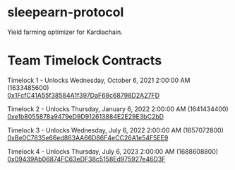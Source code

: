 # sleepearn-protocol
Yield farming optimizer for Kardiachain.

# Team Timelock Contracts

Timelock 1 - Unlocks Wednesday, October 6, 2021 2:00:00 AM (1633485600)  
[0x1FcfC41A55f38584A1f397DaF68c68798D2A27FD](https://explorer.kardiachain.io/address/0x1FcfC41A55f38584A1f397DaF68c68798D2A27FD)

Timelock 2 - Unlocks Thursday, January 6, 2022 2:00:00 AM (1641434400)  
[0xe1b8055878a9479eD9D912613884E2E29E3bC2bD](https://explorer.kardiachain.io/address/0xe1b8055878a9479eD9D912613884E2E29E3bC2bD)

Timelock 3 - Unlocks Wednesday, July 6, 2022 2:00:00 AM (1657072800)  
[0xBe0C7835e66ed863AA66D86F4eCC26A1e54F5EE9](https://explorer.kardiachain.io/address/0xBe0C7835e66ed863AA66D86F4eCC26A1e54F5EE9)

Timelock 4 - Unlocks Thursday, July 6, 2023 2:00:00 AM (1688608800)  
[0x09439Ab06874FC63eDF38c5158Ed975927e46D3F](https://explorer.kardiachain.io/address/0x09439Ab06874FC63eDF38c5158Ed975927e46D3F)

